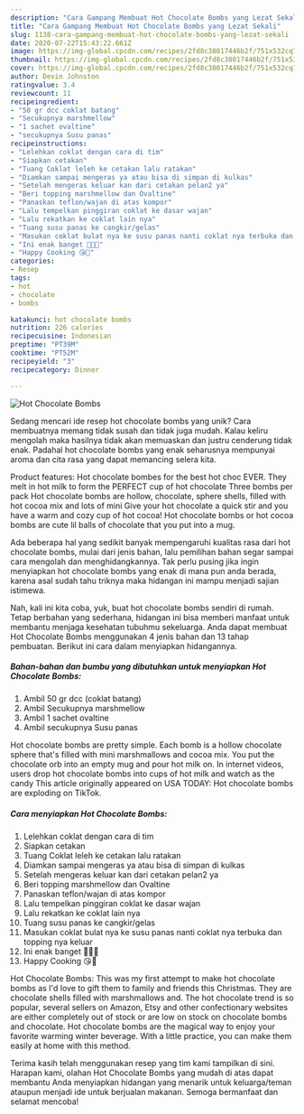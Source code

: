 ```yaml
---
description: "Cara Gampang Membuat Hot Chocolate Bombs yang Lezat Sekali"
title: "Cara Gampang Membuat Hot Chocolate Bombs yang Lezat Sekali"
slug: 1138-cara-gampang-membuat-hot-chocolate-bombs-yang-lezat-sekali
date: 2020-07-22T15:43:22.661Z
image: https://img-global.cpcdn.com/recipes/2fd8c38017446b2f/751x532cq70/hot-chocolate-bombs-foto-resep-utama.jpg
thumbnail: https://img-global.cpcdn.com/recipes/2fd8c38017446b2f/751x532cq70/hot-chocolate-bombs-foto-resep-utama.jpg
cover: https://img-global.cpcdn.com/recipes/2fd8c38017446b2f/751x532cq70/hot-chocolate-bombs-foto-resep-utama.jpg
author: Devin Johnston
ratingvalue: 3.4
reviewcount: 11
recipeingredient:
- "50 gr dcc coklat batang"
- "Secukupnya marshmellow"
- "1 sachet ovaltine"
- "secukupnya Susu panas"
recipeinstructions:
- "Lelehkan coklat dengan cara di tim"
- "Siapkan cetakan"
- "Tuang Coklat leleh ke cetakan lalu ratakan"
- "Diamkan sampai mengeras ya atau bisa di simpan di kulkas"
- "Setelah mengeras keluar kan dari cetakan pelan2 ya"
- "Beri topping marshmellow dan Ovaltine"
- "Panaskan teflon/wajan di atas kompor"
- "Lalu tempelkan pinggiran coklat ke dasar wajan"
- "Lalu rekatkan ke coklat lain nya"
- "Tuang susu panas ke cangkir/gelas"
- "Masukan coklat bulat nya ke susu panas nanti coklat nya terbuka dan topping nya keluar"
- "Ini enak banget 🤤🤭🙏"
- "Happy Cooking 😘🥰"
categories:
- Resep
tags:
- hot
- chocolate
- bombs

katakunci: hot chocolate bombs 
nutrition: 226 calories
recipecuisine: Indonesian
preptime: "PT39M"
cooktime: "PT52M"
recipeyield: "3"
recipecategory: Dinner

---
```



![Hot Chocolate Bombs](https://img-global.cpcdn.com/recipes/2fd8c38017446b2f/751x532cq70/hot-chocolate-bombs-foto-resep-utama.jpg)

Sedang mencari ide resep hot chocolate bombs yang unik? Cara membuatnya memang tidak susah dan tidak juga mudah. Kalau keliru mengolah maka hasilnya tidak akan memuaskan dan justru cenderung tidak enak. Padahal hot chocolate bombs yang enak seharusnya mempunyai aroma dan cita rasa yang dapat memancing selera kita.

Product features: Hot chocolate bombes for the best hot choc EVER. They melt in hot milk to form the PERFECT cup of hot chocolate Three bombs per pack Hot chocolate bombs are hollow, chocolate, sphere shells, filled with hot cocoa mix and lots of mini Give your hot chocolate a quick stir and you have a warm and cozy cup of hot cocoa! Hot chocolate bombs or hot cocoa bombs are cute lil balls of chocolate that you put into a mug.

Ada beberapa hal yang sedikit banyak mempengaruhi kualitas rasa dari hot chocolate bombs, mulai dari jenis bahan, lalu pemilihan bahan segar sampai cara mengolah dan menghidangkannya. Tak perlu pusing jika ingin menyiapkan hot chocolate bombs yang enak di mana pun anda berada, karena asal sudah tahu triknya maka hidangan ini mampu menjadi sajian istimewa.


Nah, kali ini kita coba, yuk, buat hot chocolate bombs sendiri di rumah. Tetap berbahan yang sederhana, hidangan ini bisa memberi manfaat untuk membantu menjaga kesehatan tubuhmu sekeluarga. Anda dapat membuat Hot Chocolate Bombs menggunakan 4 jenis bahan dan 13 tahap pembuatan. Berikut ini cara dalam menyiapkan hidangannya.

<!--inarticleads1-->

##### Bahan-bahan dan bumbu yang dibutuhkan untuk menyiapkan Hot Chocolate Bombs:

1. Ambil 50 gr dcc (coklat batang)
1. Ambil Secukupnya marshmellow
1. Ambil 1 sachet ovaltine
1. Ambil secukupnya Susu panas


Hot chocolate bombs are pretty simple. Each bomb is a hollow chocolate sphere that&#39;s filled with mini marshmallows and cocoa mix. You put the chocolate orb into an empty mug and pour hot milk on. In internet videos, users drop hot chocolate bombs into cups of hot milk and watch as the candy This article originally appeared on USA TODAY: Hot chocolate bombs are exploding on TikTok. 

<!--inarticleads2-->

##### Cara menyiapkan Hot Chocolate Bombs:

1. Lelehkan coklat dengan cara di tim
1. Siapkan cetakan
1. Tuang Coklat leleh ke cetakan lalu ratakan
1. Diamkan sampai mengeras ya atau bisa di simpan di kulkas
1. Setelah mengeras keluar kan dari cetakan pelan2 ya
1. Beri topping marshmellow dan Ovaltine
1. Panaskan teflon/wajan di atas kompor
1. Lalu tempelkan pinggiran coklat ke dasar wajan
1. Lalu rekatkan ke coklat lain nya
1. Tuang susu panas ke cangkir/gelas
1. Masukan coklat bulat nya ke susu panas nanti coklat nya terbuka dan topping nya keluar
1. Ini enak banget 🤤🤭🙏
1. Happy Cooking 😘🥰


Hot Chocolate Bombs: This was my first attempt to make hot chocolate bombs as I&#39;d love to gift them to family and friends this Christmas. They are chocolate shells filled with marshmallows and. The hot chocolate trend is so popular, several sellers on Amazon, Etsy and other confectionary websites are either completely out of stock or are low on stock on chocolate bombs and chocolate. Hot chocolate bombs are the magical way to enjoy your favorite warming winter beverage. With a little practice, you can make them easily at home with this method. 

Terima kasih telah menggunakan resep yang tim kami tampilkan di sini. Harapan kami, olahan Hot Chocolate Bombs yang mudah di atas dapat membantu Anda menyiapkan hidangan yang menarik untuk keluarga/teman ataupun menjadi ide untuk berjualan makanan. Semoga bermanfaat dan selamat mencoba!
